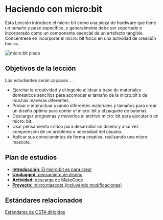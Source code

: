 # Haciendo con micro:bit

Esta Lección introduce el micro: bit como una pieza de hardware que tiene un tamaño y peso específico, y generalmente debe ser soportado e incorporado como un componente esencial de un artefacto tangible. Concéntrese en incorporar el micro: bit físico en una actividad de creación básica.

![micro:bit placa](/static/courses/csintro/making/microbit-board.png)

## Objetivos de la lección 
Los estudiantes seran capaces ...

* Ejercitar la creatividad y el ingenio al idear a base de materiales domésticos sencillos para acomodar el tamaño de la micro:bit's de muchas maneras diferentes.
* Probar e interactuar usando diferentes materiales y tamaños para crear un diseño óptimo para conter el micro: bit y el paquete de baterias
* Descargar programas y moverlos al archivo micro: bit para ejecutarlo en micro: bit..
* Usar pensamiento critico  para desarrollar un diseño y a su vez comprensión de un problema o necesidad del usuario.
* Aplicar sus conociomintos de forma creativa, realizando una micro mascota. 
	
## Plan de estudios 

* [**Introducción**: El micro:bit es para crear](/courses/csintro/making/introduction)
* [**Unplugged**: pensaminto de diseño](/courses/csintro/making/unplugged)
* [**Actividad**: descarga de MakeCode ](/courses/csintro/making/activity)
* [**Proyecto**: micro:mascota (incluyendo modificaciones)](/courses/csintro/making/project)

## Estándares relacionados

[Estándares de CSTA dirigidos](/courses/csintro/making/standards)
